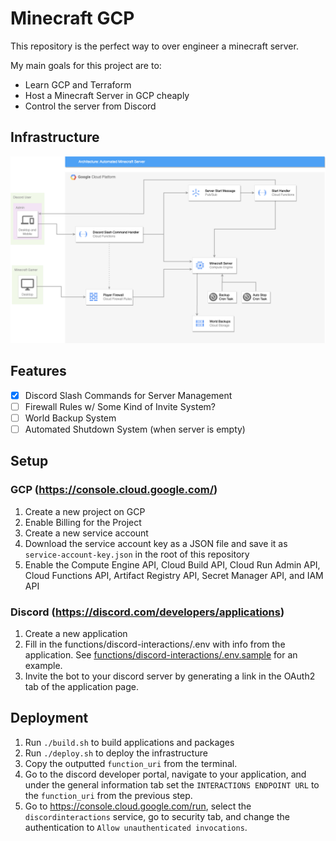 # Minecraft GCP
This repository is the perfect way to over engineer a minecraft server.

My main goals for this project are to:
- Learn GCP and Terraform
- Host a Minecraft Server in GCP cheaply
- Control the server from Discord

## Infrastructure
![Infrastructure Diagram](docs/infrastructure.png)

## Features
- [x] Discord Slash Commands for Server Management
- [ ] Firewall Rules w/ Some Kind of Invite System?
- [ ] World Backup System
- [ ] Automated Shutdown System (when server is empty)

## Setup
### GCP (https://console.cloud.google.com/)
1. Create a new project on GCP
2. Enable Billing for the Project
3. Create a new service account
4. Download the service account key as a JSON file and save it as `service-account-key.json` in the root of this repository
5. Enable the Compute Engine API, Cloud Build API, Cloud Run Admin API, Cloud Functions API, Artifact Registry API, Secret Manager API, and IAM API

### Discord (https://discord.com/developers/applications)
1. Create a new application
2. Fill in the functions/discord-interactions/.env with info from the application. See [functions/discord-interactions/.env.sample](functions/discord-interactions/.env.sample) for an example.
3. Invite the bot to your discord server by generating a link in the OAuth2 tab of the application page.


## Deployment
1. Run `./build.sh` to build applications and packages
2. Run `./deploy.sh` to deploy the infrastructure
3. Copy the outputted `function_uri` from the terminal.
4. Go to the discord developer portal, navigate to your application, and under the general information tab set the `INTERACTIONS ENDPOINT URL` to the `function_uri` from the previous step.
5. Go to https://console.cloud.google.com/run, select the `discordinteractions` service, go to security tab, and change the authentication to `Allow unauthenticated invocations`.
